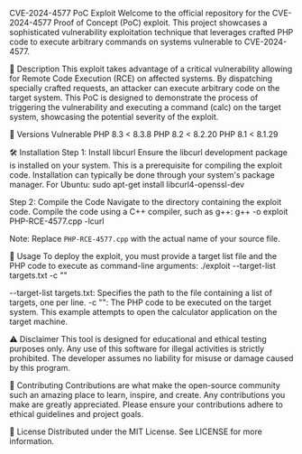 CVE-2024-4577 PoC Exploit
Welcome to the official repository for the CVE-2024-4577 Proof of Concept (PoC) exploit. This project showcases a sophisticated vulnerability exploitation technique that leverages crafted PHP code to execute arbitrary commands on systems vulnerable to CVE-2024-4577.

📜 Description
This exploit takes advantage of a critical vulnerability allowing for Remote Code Execution (RCE) on affected systems. By dispatching specially crafted requests, an attacker can execute arbitrary code on the target system. This PoC is designed to demonstrate the process of triggering the vulnerability and executing a command (calc) on the target system, showcasing the potential severity of the exploit.

🚨 Versions Vulnerable
PHP 8.3 < 8.3.8
PHP 8.2 < 8.2.20
PHP 8.1 < 8.1.29


🛠 Installation
Step 1: Install libcurl
Ensure the libcurl development package is installed on your system. This is a prerequisite for compiling the exploit code. Installation can typically be done through your system's package manager. For Ubuntu:
sudo apt-get install libcurl4-openssl-dev

Step 2: Compile the Code
Navigate to the directory containing the exploit code. Compile the code using a C++ compiler, such as g++:
g++ -o exploit PHP-RCE-4577.cpp -lcurl

Note: Replace `PHP-RCE-4577.cpp` with the actual name of your source file.

📖 Usage
To deploy the exploit, you must provide a target list file and the PHP code to execute as command-line arguments:
./exploit --target-list targets.txt -c "<?php system('calc')?>"

--target-list targets.txt: Specifies the path to the file containing a list of targets, one per line.
-c "<?php system('calc')?>": The PHP code to be executed on the target system. This example attempts to open the calculator application on the target machine.


⚠️ Disclaimer
This tool is designed for educational and ethical testing purposes only. Any use of this software for illegal activities is strictly prohibited. The developer assumes no liability for misuse or damage caused by this program.

🤝 Contributing
Contributions are what make the open-source community such an amazing place to learn, inspire, and create. Any contributions you make are greatly appreciated. Please ensure your contributions adhere to ethical guidelines and project goals.

📄 License
Distributed under the MIT License. See LICENSE for more information.
